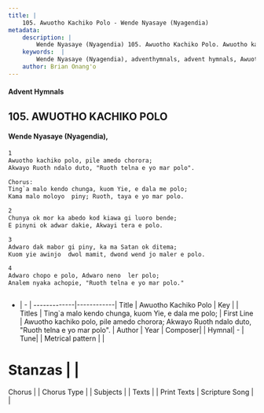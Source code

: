 ```yaml
---
title: |
    105. Awuotho Kachiko Polo - Wende Nyasaye (Nyagendia)
metadata:
    description: |
        Wende Nyasaye (Nyagendia) 105. Awuotho Kachiko Polo. Awuotho kachiko polo, pile amedo chorora; Akwayo Ruoth ndalo duto, "Ruoth telna e yo mar polo".  Chorus: Ting`a malo kendo chunga, kuom Yie, e dala me polo; Kama malo moloyo  piny; Ruoth, taya e yo mar polo.  
    keywords:  |
        Wende Nyasaye (Nyagendia), adventhymnals, advent hymnals, Awuotho Kachiko Polo, Awuotho kachiko polo, pile amedo chorora; Akwayo Ruoth ndalo duto, "Ruoth telna e yo mar polo".. Ting`a malo kendo chunga, kuom Yie, e dala me polo;
    author: Brian Onang'o
---
```


#### Advent Hymnals
## 105. AWUOTHO KACHIKO POLO
####  Wende Nyasaye (Nyagendia),

```txt
1
Awuotho kachiko polo, pile amedo chorora;
Akwayo Ruoth ndalo duto, "Ruoth telna e yo mar polo".

Chorus:
Ting`a malo kendo chunga, kuom Yie, e dala me polo;
Kama malo moloyo  piny; Ruoth, taya e yo mar polo.

2
Chunya ok mor ka abedo kod kiawa gi luoro bende;
E pinyni ok adwar dakie, Akwayi tera e polo.

3
Adwaro dak mabor gi piny, ka ma Satan ok ditema;
Kuom yie awinjo  dwol mamit, dwond wend jo maler e polo.

4
Adwaro chopo e polo, Adwaro neno  ler polo;
Analem nyaka achopie, "Ruoth telna e yo mar polo."



```

- |   -  |
-------------|------------|
Title | Awuotho Kachiko Polo |
Key |  |
Titles | Ting`a malo kendo chunga, kuom Yie, e dala me polo; |
First Line | Awuotho kachiko polo, pile amedo chorora; Akwayo Ruoth ndalo duto, "Ruoth telna e yo mar polo". |
Author | 
Year | 
Composer| |
Hymnal|  - |
Tune|  |
Metrical pattern | |
# Stanzas |  |
Chorus |  |
Chorus Type |  |
Subjects | |
Texts |  |
Print Texts | 
Scripture Song |  |
    
